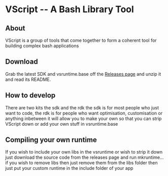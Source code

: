 # VScript -- A Bash Library Tool

## About
VScript is a group of tools that come together to form a coherent tool for building complex bash applications

## Download
Grab the latest SDK and vsruntime.base off the [Releases page](https://tyr123.ddns.net/henry/VScript/releases) and unzip it and read its README.

## How to develop
There are two kits the sdk and the rdk the sdk is for most people who just want to code, the rdk is for people who want optimisation, customisation or anything inbetween it will allow you to make your own so that you can strip VScript down or add your own stuff in vsruntime.base

## Compiling your own runtime
If you wish to include your own libs in the vsruntime or wish to strip it down just download the source code from the releases page and run mkruntime... if you wish to remove libs then just remove them from the libs folder then just put your custom runtime in the include folder of your app
